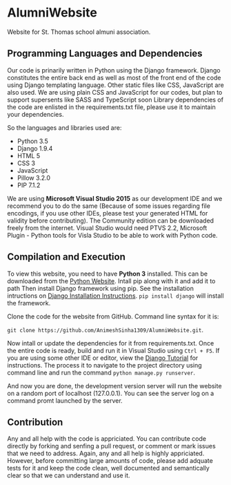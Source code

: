 # AlumniWebsite
Website for St. Thomas school almuni association.

## Programming Languages and Dependencies

Our code is prinarily written in Python using the Django framework. Django constitutes the entire back end as well as
most of the front end of the code using Django templating language. Other static files like CSS, JavaScript are also
used. We are using plain CSS and JavaScript for our codes, but plan to support supersents like SASS and TypeScript soon
Library dependencies of the code are enlisted in the requirements.txt file, please use it to maintain your dependencies.

So the languages and libraries used are:
* Python 3.5
* Django 1.9.4
* HTML 5
* CSS 3
* JavaScript
* Pillow 3.2.0
* PIP 7.1.2

We are using **Microsoft Visual Studio 2015** as our development IDE and we recommend you to do the same (Because of 
some issues regarding file encodings, if you use other IDEs, please test your generated HTML for validity before 
contributing). The Community edition can be downloaded freely from the internet. Visual Studio would need PTVS 2.2,
Microsoft Plugin - Python tools for Visla Studio to be able to work with Python code.

## Compilation and Execution

To view this website, you need to have **Python 3** installed. This can be downloaded from the 
[Python Website](http://www.python.org). Intall pip along with it and add it to path
Then install Django framework using pip. See the installation intructions on 
[Django Installation Instructions](https://docs.djangoproject.com/en/1.9/intro/install/).
`pip install django` will install the framework.

Clone the code for the website from GitHub. Command line syntax for it is:

`git clone https://github.com/AnimeshSinha1309/AlumniWebsite.git`.

Now intall or update the dependencies for it from requirements.txt. Once the entire code is ready, build and run it
in Visual Studio using `Ctrl + F5`. If you are using some other IDE or editor, view the 
[Django Tutorial](https://docs.djangoproject.com/en/1.9/intro/tutorial01/) for instructions. The process it to navigate
to the project directory using command line and run the command `python manage.py runserver`.

And now you are done, the development version server will run the website on a random port of localhost (127.0.0.1).
You can see the server log on a command promt launched by the server.

## Contribution

Any and all help with the code is appriciated. You can contribute code directly by forking and senfing a pull request,
or comment or mark issues that we need to address. Again, any and all help is highly appriciated. However, before
committing large amounts of code, please add adquate tests for it and keep the code clean, well documented and semantically
clear so that we can understand and use it.
